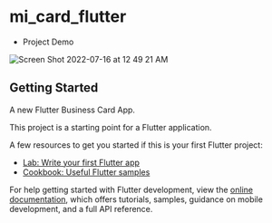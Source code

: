 # mi_card_flutter
* Project Demo 

![Screen Shot 2022-07-16 at 12 49 21 AM](https://user-images.githubusercontent.com/84420804/179291843-4c3cbd0c-8544-4985-a33b-c5c91d394c77.png)



## Getting Started
A new Flutter Business Card App.


This project is a starting point for a Flutter application.

A few resources to get you started if this is your first Flutter project:

- [Lab: Write your first Flutter app](https://docs.flutter.dev/get-started/codelab)
- [Cookbook: Useful Flutter samples](https://docs.flutter.dev/cookbook)

For help getting started with Flutter development, view the
[online documentation](https://docs.flutter.dev/), which offers tutorials,
samples, guidance on mobile development, and a full API reference.
